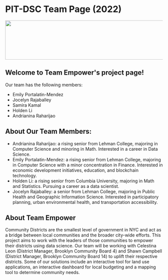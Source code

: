 # PIT-DSC Team Page (2022)

<img src="https://raw.githubusercontent.com/emilypmendez/emilypmendez.github.io/main/images/TeamEmpowerBanner.png" height="125" width="1080" align="center">

## Welcome to Team Empower's project page!

Our team has the following members:
- Emily Portalatin-Mendez
- Jocelyn Rajaballey
- Samira Kamal
- Holden Li
- Andrianina Raharijao

## About Our Team Members:

- Andrianina Raharijao: a rising senior from Lehman College, majoring in Computer Science and minoring in Math. Interested in a career in Data Science.
- Emily Portalatin-Mendez: a rising senior from Lehman College, majoring in Computer Science with a minor concentration in Finance. Interested in economic development initiatives, education, and blockchain technology.
- Holden Li: a rising senior from Columbia University, majoring in Math and Statistics. Pursuing a career as a data scientist.
- Jocelyn Rajaballey: a senior from Lehman College, majoring in Public Health and Geographic Information Science. Interested in participatory planning, urban environmental health, and transportation accessibility.


## About Team Empower

Community Districts are the smallest level of government in NYC and act as a bridge between local communities and the broader city-wide efforts. This project aims to work with the leaders of those communities to empower their districts using data science. Our team will be working with Celestina Leon (District Manager, Brooklyn Community Board 4) and Shawn Campbell (District Manager, Brooklyn Community Board 14) to uplift their respective districts. Some of our solutions include an interactive tool for land use applications, an interactive dashboard for local budgeting and a mapping tool to determine community needs.
